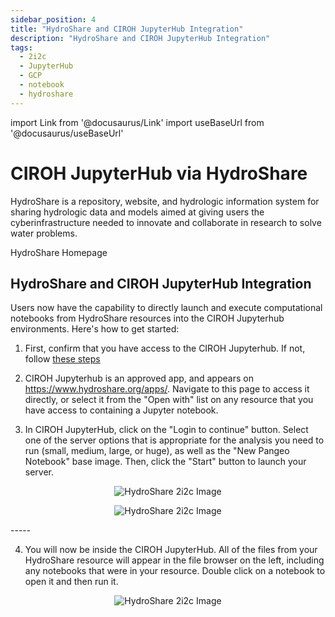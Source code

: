 ```yaml
---
sidebar_position: 4
title: "HydroShare and CIROH JupyterHub Integration"
description: "HydroShare and CIROH JupyterHub Integration"
tags:
  - 2i2c
  - JupyterHub
  - GCP
  - notebook
  - hydroshare
---
```


import Link from '@docusaurus/Link'
import useBaseUrl from '@docusaurus/useBaseUrl'

# CIROH JupyterHub via HydroShare

HydroShare is a repository, website, and hydrologic information system for sharing hydrologic data and models aimed at giving users the cyberinfrastructure needed to innovate and collaborate in research to solve water problems.

<Link class="button button--active button--primary" to="https://www.hydroshare.org">HydroShare Homepage</Link>

## HydroShare and CIROH JupyterHub Integration

Users now have the capability to directly launch and execute computational notebooks from HydroShare resources into the CIROH Jupyterhub environments. Here's how to get started:

1. First, confirm that you have access to the CIROH Jupyterhub. If not, follow [these steps](/docs/services/access#accessing-ciroh-jupyterhub)

2. CIROH Jupyterhub is an approved app, and appears on https://www.hydroshare.org/apps/. Navigate to this page to access it directly, or select it from the "Open with" list on any resource that you have access to containing a Jupyter notebook. 

3. In CIROH JupyterHub, click on the "Login to continue" button. Select one of the server options that is appropriate for the analysis you need to run (small, medium, large, or huge), as well as the "New Pangeo Notebook" base image. Then, click the "Start" button to launch your server.

<p align="center">
<img src={useBaseUrl("/img/hydroshare.png")} alt="HydroShare 2i2c Image" style={{'width':'80%', 'height':'50%'}}/>
</p>

<p align="center">
<img src={useBaseUrl("/img/hydroshare-1.png")} alt="HydroShare 2i2c Image" style={{'width':'80%', 'height':'50%'}}/>
</p>
-----

4. You will now be inside the CIROH JupyterHub. All of the files from your HydroShare resource will appear in the file browser on the left, including any notebooks that were in your resource. Double click on a notebook to open it and then run it.

<p align="center">
<img src={useBaseUrl("/img/hydroshare-2.png")} alt="HydroShare 2i2c Image" style={{'width':'80%', 'height':'50%'}}/>
</p>